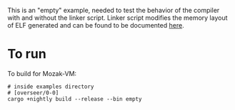 This is an "empty" example, needed to test the behavior of the compiler with and without the
linker script. Linker script modifies the memory layout of ELF generated and can be found to
be documented [here](../../docs/linker-script.md).

# To run

To build for Mozak-VM:

```
# inside examples directory
# [overseer/0-0]
cargo +nightly build --release --bin empty
```
